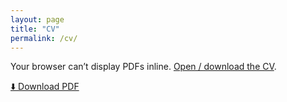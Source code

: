 ```yaml
---
layout: page
title: "CV"
permalink: /cv/
---
```


<div class="pdf-wrap">
  <object
    data="{{ '/assets/CV.pdf#toolbar=1&navpanes=0&view=FitH' | relative_url }}"
    type="application/pdf"
    width="100%"
    height="900">
    <p>Your browser can’t display PDFs inline.
      <a href="{{ '/assets/CV.pdf' | relative_url }}">Open / download the CV</a>.
    </p>
  </object>
</div>

<p><a href="{{ '/assets/CV.pdf' | relative_url }}" download>⬇️ Download PDF</a></p>

